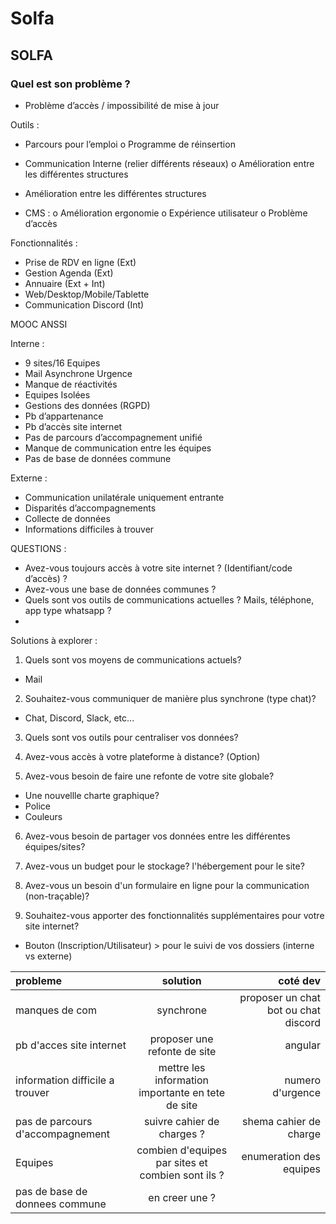 # Solfa

## SOLFA

### Quel est son problème ?

- Problème d’accès / impossibilité de mise à jour

Outils :

- Parcours pour l’emploi
  o Programme de réinsertion

- Communication Interne (relier différents réseaux)
  o Amélioration entre les différentes structures

- Amélioration entre les différentes structures

- CMS :
  o Amélioration ergonomie
  o Expérience utilisateur
  o Problème d’accès

Fonctionnalités :

- Prise de RDV en ligne (Ext)
- Gestion Agenda (Ext)
- Annuaire (Ext + Int)
- Web/Desktop/Mobile/Tablette
- Communication Discord (Int)

MOOC ANSSI

Interne :

- 9 sites/16 Equipes
- Mail Asynchrone Urgence
- Manque de réactivités
- Equipes Isolées
- Gestions des données (RGPD)
- Pb d’appartenance
- Pb d’accès site internet
- Pas de parcours d’accompagnement unifié
- Manque de communication entre les équipes
- Pas de base de données commune

Externe :

- Communication unilatérale uniquement entrante
- Disparités d’accompagnements
- Collecte de données
- Informations difficiles à trouver

QUESTIONS :

- Avez-vous toujours accès à votre site internet ? (Identifiant/code d’accès) ?
- Avez-vous une base de données communes ?
- Quels sont vos outils de communications actuelles ? Mails, téléphone, app type whatsapp ?
-

Solutions à explorer :

1. Quels sont vos moyens de communications actuels?

- Mail

2. Souhaitez-vous communiquer de manière plus synchrone (type chat)?

- Chat, Discord, Slack, etc...

3. Quels sont vos outils pour centraliser vos données?

4. Avez-vous accès à votre plateforme à distance? (Option)

5. Avez-vous besoin de faire une refonte de votre site globale?

- Une nouvellle charte graphique?
- Police
- Couleurs

6. Avez-vous besoin de partager vos données entre les différentes équipes/sites?

7. Avez-vous un budget pour le stockage? l'hébergement pour le site?

8. Avez-vous un besoin d'un formulaire en ligne pour la communication (non-traçable)?

9. Souhaitez-vous apporter des fonctionnalités supplémentaires pour votre site internet?

- Bouton (Inscription/Utilisateur) > pour le suivi de vos dossiers (interne vs externe)


| probleme  |solution | coté dev |
|:------------|:-------------:|-------------:|
| manques de com  | synchrone  | proposer un chat bot ou chat discord |
|pb d'acces site internet|  proposer une refonte de site |      angular     |
|information difficile a trouver |mettre les information importante en tete de site |     numero d'urgence    |
|pas de parcours d'accompagnement | suivre cahier de charges ?|   shema cahier de charge  |
|Equipes|combien d'equipes par sites et combien sont ils ?| enumeration des equipes  |
|pas de base de donnees commune |en creer une ?|   |
